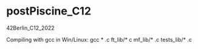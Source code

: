 # postPiscine_C12
42Berlin_C12_2022

Compiling with gcc in Win/Linux:
gcc * .c ft_lib/* c mf_lib/* .c tests_lib/* .c
